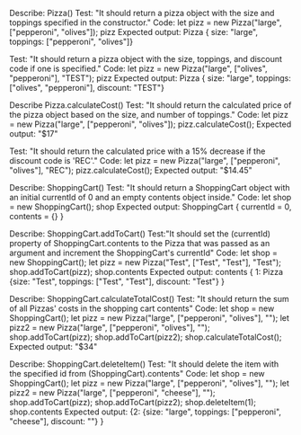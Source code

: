 Describe: Pizza()
Test: "It should return a pizza object with the size and toppings specified in the constructor."
Code: let pizz = new Pizza("large", ["pepperoni", "olives"]);
pizz
Expected output: Pizza { size: "large", toppings: ["pepperoni", "olives"]}

Test: "It should return a pizza object with the size, toppings, and discount code if one is specified."
Code: let pizz = new Pizza("large", ["olives", "pepperoni"], "TEST");
pizz
Expected output: Pizza { size: "large", toppings: ["olives", "pepperoni"], discount: "TEST"}

Describe Pizza.calculateCost()
Test: "It should return the calculated price of the pizza object based on the size, and number of toppings."
Code: let pizz = new Pizza("large", ["pepperoni", "olives"]);
pizz.calculateCost();
Expected output: "$17"

Test: "It should return the calculated price with a 15% decrease if the discount code is 'REC'."
Code: let pizz = new Pizza("large", ["pepperoni", "olives"], "REC");
pizz.calculateCost();
Expected output: "$14.45"

Describe: ShoppingCart()
Test: "It should return a ShoppingCart object with an initial currentId of 0 and an empty contents object inside."
Code: let shop = new ShoppingCart();
shop
Expected output: ShoppingCart { currentId = 0, contents = {} }

Describe: ShoppingCart.addToCart()
Test:"It should set the (currentId) property of ShoppingCart.contents to the Pizza that was passed as an argument and increment the ShoppingCart's currentId"
Code: let shop = new ShoppingCart();
let pizz = new Pizza("Test", ["Test", "Test"], "Test");
shop.addToCart(pizz);
shop.contents
Expected output: contents { 1: Pizza {size: "Test", toppings: ["Test", "Test"], discount: "Test"} }

Describe: ShoppingCart.calculateTotalCost()
Test: "It should return the sum of all Pizzas' costs in the shopping cart contents"
Code: let shop = new ShoppingCart();
let pizz = new Pizza("large", ["pepperoni", "olives"], "");
let pizz2 = new Pizza("large", ["pepperoni", "olives"], "");
shop.addToCart(pizz);
shop.addToCart(pizz2);
shop.calculateTotalCost();
Expected output: "$34"

Describe: ShoppingCart.deleteItem()
Test: "It should delete the item with the specified id from (ShoppingCart).contents"
Code: let shop = new ShoppingCart();
let pizz = new Pizza("large", ["pepperoni", "olives"], "");
let pizz2 = new Pizza("large", ["pepperoni", "cheese"], "");
shop.addToCart(pizz);
shop.addToCart(pizz2);
shop.deleteItem(1);
shop.contents
Expected output: {2: {size: "large", toppings: ["pepperoni", "cheese"], discount: ""} }
